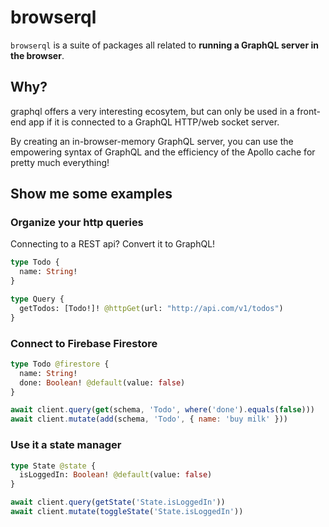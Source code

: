 # browserql

`browserql` is a suite of packages all related to **running a GraphQL server in the browser**.

## Why?

graphql offers a very interesting ecosytem, but can only be used in a front-end app if it is connected to a GraphQL HTTP/web socket server.

By creating an in-browser-memory GraphQL server, you can use the empowering syntax of GraphQL and the efficiency of the Apollo cache for pretty much everything!

## Show me some examples

### Organize your http queries

Connecting to a REST api? Convert it to GraphQL!

```graphql
type Todo {
  name: String!
}

type Query {
  getTodos: [Todo!]! @httpGet(url: "http://api.com/v1/todos")
}
```

### Connect to Firebase Firestore

```graphql
type Todo @firestore {
  name: String!
  done: Boolean! @default(value: false)
}
```

```javascript
await client.query(get(schema, 'Todo', where('done').equals(false)))
await client.mutate(add(schema, 'Todo', { name: 'buy milk' }))
```

### Use it a state manager

```graphql
type State @state {
  isLoggedIn: Boolean! @default(value: false)
}
```

```javascript
await client.query(getState('State.isLoggedIn'))
await client.mutate(toggleState('State.isLoggedIn'))
```
